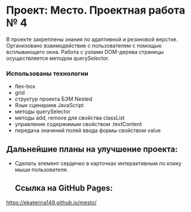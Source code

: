 # Проект: Место. Проектная работа № 4
В проекте закреплены знания по адаптивной и резиновой верстке. Организовано взаимодействие с пользователем
с помощью всплывающего окна.    Работа с узлами DOM-дерева страницы осуществляется методом querySelector.
### Использованы технологии
* flex-box
* grid
* структур проекта БЭМ Nested
* Язык сценариев JavaScript
* методы querySelector
* методы add, remove для свойства classList
* управление содержимым свойством .textContent
* передача значений полей ввода формы свойством value
## Дальнейшие планы на улучшение проекта:
* Сделать элемент сердечко в карточках интерактивным по клику мыши пользователя.
  ## Ссылка на GitHub Pages:
https://ekaterina149.github.io/mesto/
